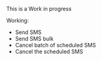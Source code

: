 This is a Work in progress

Working:
- Send SMS
- Send SMS bulk
- Cancel batch of scheduled SMS
- Cancel the scheduled SMS